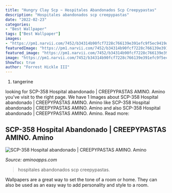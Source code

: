 ```yaml
---
title: "Hungry Clay Scp ~ Hospitales Abandonados Scp Creepypastas"
description: "Hospitales abandonados scp creepypastas"
date: "2022-02-23"
categories:
- "Best Wallpaper"
tags: ["Best Wallpaper"]
images:
- "https://pm1.narvii.com/7452/b34314b90fcf7228c766139e391efc9f5ec9419dr1-1024-586v2_00.jpg"
featuredImage: "https://pm1.narvii.com/7452/b34314b90fcf7228c766139e391efc9f5ec9419dr1-1024-586v2_00.jpg"
featured_image: "https://pm1.narvii.com/7452/b34314b90fcf7228c766139e391efc9f5ec9419dr1-1024-586v2_00.jpg"
image: "https://pm1.narvii.com/7452/b34314b90fcf7228c766139e391efc9f5ec9419dr1-1024-586v2_00.jpg"
ShowToc: true
author: "Forrest Hickle III"
---
```



1. tangerine 

	

		
looking for SCP-358 Hospital abandonado | CREEPYPASTAS AMINO. Amino you've visit to the right page. We have 1 Images about SCP-358 Hospital abandonado | CREEPYPASTAS AMINO. Amino like SCP-358 Hospital abandonado | CREEPYPASTAS AMINO. Amino and also SCP-358 Hospital abandonado | CREEPYPASTAS AMINO. Amino. Read more:
		
    
## SCP-358 Hospital Abandonado | CREEPYPASTAS AMINO. Amino

<img loading=lazy src="https://pm1.narvii.com/7452/b34314b90fcf7228c766139e391efc9f5ec9419dr1-1024-586v2_00.jpg" onerror="this.onerror=null;this.src='https://tse1.mm.bing.net/th?id=OIP.WGG_yL_6B3C5hxc-BcurvAHaEP&amp;pid=15.1';" alt="SCP-358 Hospital abandonado | CREEPYPASTAS AMINO. Amino">

_Source: aminoapps.com_

>hospitales abandonados scp creepypastas. 

	

Wallpapers are a great way to set the tone of a room or home. They can also be used as an easy way to add personality and style to a room.

